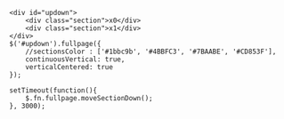     <div id="updown">
        <div class="section">x0</div>
        <div class="section">x1</div>
    </div>
    $('#updown').fullpage({
        //sectionsColor : ['#1bbc9b', '#4BBFC3', '#7BAABE', '#CD853F'],
        continuousVertical: true,
        verticalCentered: true
    });

    setTimeout(function(){
        $.fn.fullpage.moveSectionDown();
    }, 3000);
